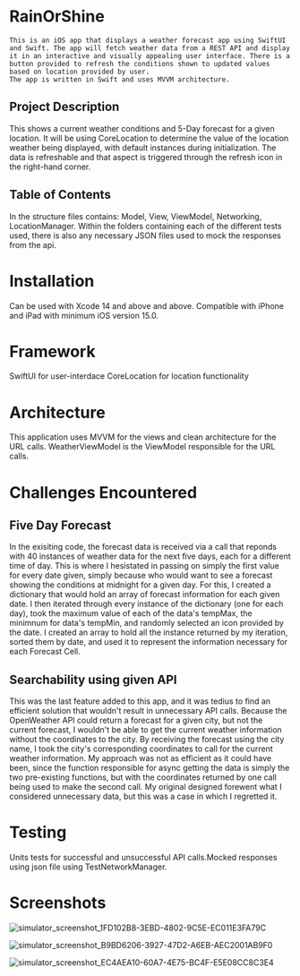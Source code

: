 # RainOrShine
    This is an iOS app that displays a weather forecast app using SwiftUI and Swift. The app will fetch weather data from a REST API and display it in an interactive and visually appealing user interface. There is a button provided to refresh the conditions shown to updated values based on location provided by user. 
    The app is written in Swift and uses MVVM architecture.

## Project Description 

This shows a current weather conditions and 5-Day forecast for a given location. It will be using CoreLocation to determine the value of the location weather being displayed, with default instances during initialization. The data is refreshable and that aspect is triggered through the refresh icon in the right-hand corner. 

## Table of Contents
In the structure files contains: Model, View, ViewModel, Networking, LocationManager. Within the folders containing each of the different tests used, there is also any necessary JSON files used to mock the responses from the api. 

# Installation
Can be used with Xcode 14 and above and above. Compatible with iPhone and iPad with minimum iOS version 15.0.

# Framework
SwiftUI for user-interdace
CoreLocation for location functionality

# Architecture
This application uses MVVM for the views and clean architecture for the URL calls.
WeatherViewModel is the ViewModel responsible for the URL calls.

# Challenges Encountered
## Five Day Forecast
In the exisiting code, the forecast data is received via a call that reponds with 40 instances of weather data for the next five days, each for a different time of day. This is where I hesistated in passing on simply the first value for every date given, simply because who would want to see a forecast showing the conditions at midnight for a given day. For this, I created a dictionary that would hold an array of forecast information for each given date. I then iterated through every instance of the dictionary (one for each day), took the maximum value of each of the data's tempMax, the minimnum for data's tempMin, and randomly selected an icon provided by the date. I created an array to hold all the instance returned by my iteration, sorted them by date, and used it to represent the information necessary for each Forecast Cell.
## Searchability using given API
This was the last feature added to this app, and it was tedius to find an efficient solution that wouldn't result in unnecessary API calls. Because the OpenWeather API could return a forecast for a given city, but not the current forecast, I wouldn't be able to get the current weather information without the coordinates to the city. By receiving the forecast using the city name, I took the city's corresponding coordinates to call for the current weather information. My approach was not as efficient as it could have been, since the function responsible for async getting the data is simply the two pre-existing functions, but with the coordinates returned by one call being used to make the second call. My original designed forewent what I considered unnecessary data, but this was a case in which I regretted it. 


# Testing
Units tests for successful and unsuccessful API calls.Mocked responses using json file using TestNetworkManager.

# Screenshots
![simulator_screenshot_1FD102B8-3EBD-4802-9C5E-EC011E3FA79C](https://github.com/YesseniaValencia203/RainOrShine/assets/45724970/cc36c11e-664c-42f9-ae0f-dd7ee6d755b8)

![simulator_screenshot_B9BD6206-3927-47D2-A6EB-AEC2001AB9F0](https://github.com/YesseniaValencia203/RainOrShine/assets/45724970/e46861ff-2667-4966-99e6-33b0e21e71fa)

![simulator_screenshot_EC4AEA10-60A7-4E75-BC4F-E5E08CC8C3E4](https://github.com/YesseniaValencia203/RainOrShine/assets/45724970/4a009c9a-eca8-45c1-8946-c34862c87356)

